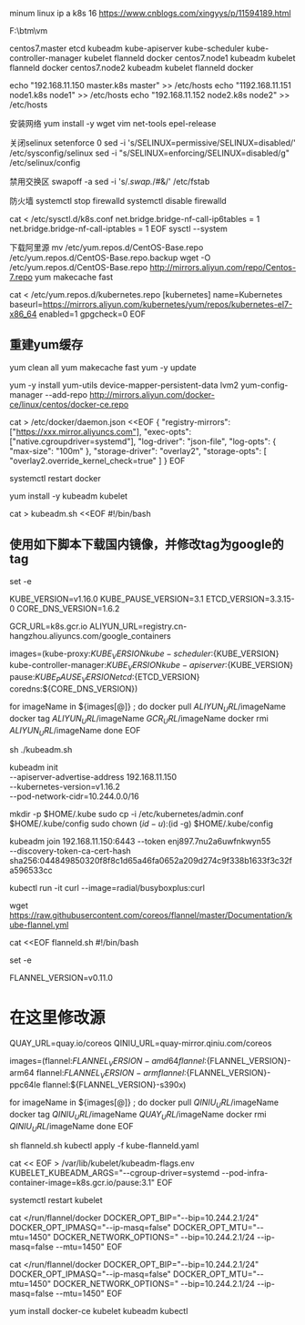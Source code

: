 minum linux
ip a
k8s 16
https://www.cnblogs.com/xingyys/p/11594189.html

F:\btm\vm

centos7.master  etcd kubeadm kube-apiserver kube-scheduler kube-controller-manager kubelet flanneld docker
centos7.node1   kubeadm kubelet flanneld docker
centos7.node2   kubeadm kubelet flanneld docker

echo "192.168.11.150 master.k8s master" >> /etc/hosts
echo "1192.168.11.151 node1.k8s node1" >> /etc/hosts
echo "192.168.11.152 node2.k8s node2" >> /etc/hosts

安装网络
yum install -y wget vim net-tools epel-release

关闭selinux
setenforce 0
sed -i 's/SELINUX=permissive/SELINUX=disabled/' /etc/sysconfig/selinux
sed -i "s/SELINUX=enforcing/SELINUX=disabled/g" /etc/selinux/config

禁用交换区
swapoff -a
sed -i 's/.*swap.*/#&/' /etc/fstab

防火墙
systemctl stop firewalld
systemctl disable firewalld


cat <<EOF >  /etc/sysctl.d/k8s.conf
net.bridge.bridge-nf-call-ip6tables = 1
net.bridge.bridge-nf-call-iptables = 1
EOF
sysctl --system

下载阿里源
mv /etc/yum.repos.d/CentOS-Base.repo /etc/yum.repos.d/CentOS-Base.repo.backup
wget -O /etc/yum.repos.d/CentOS-Base.repo http://mirrors.aliyun.com/repo/Centos-7.repo
yum makecache fast


cat <<EOF > /etc/yum.repos.d/kubernetes.repo
[kubernetes]
name=Kubernetes
baseurl=https://mirrors.aliyun.com/kubernetes/yum/repos/kubernetes-el7-x86_64
enabled=1
gpgcheck=0
EOF

## 重建yum缓存
yum clean all
yum makecache fast
yum -y update

yum -y install yum-utils device-mapper-persistent-data lvm2
yum-config-manager --add-repo http://mirrors.aliyun.com/docker-ce/linux/centos/docker-ce.repo


cat > /etc/docker/daemon.json <<EOF
{
  "registry-mirrors": ["https://xxx.mirror.aliyuncs.com"],
  "exec-opts": ["native.cgroupdriver=systemd"],
  "log-driver": "json-file",
  "log-opts": {
    "max-size": "100m"
  },
  "storage-driver": "overlay2",
  "storage-opts": [
    "overlay2.override_kernel_check=true"
  ]
}
EOF

systemctl restart docker

yum install -y kubeadm kubelet

cat > kubeadm.sh <<EOF
#!/bin/bash

## 使用如下脚本下载国内镜像，并修改tag为google的tag
set -e

KUBE_VERSION=v1.16.0
KUBE_PAUSE_VERSION=3.1
ETCD_VERSION=3.3.15-0
CORE_DNS_VERSION=1.6.2

GCR_URL=k8s.gcr.io
ALIYUN_URL=registry.cn-hangzhou.aliyuncs.com/google_containers

images=(kube-proxy:${KUBE_VERSION}
kube-scheduler:${KUBE_VERSION}
kube-controller-manager:${KUBE_VERSION}
kube-apiserver:${KUBE_VERSION}
pause:${KUBE_PAUSE_VERSION}
etcd:${ETCD_VERSION}
coredns:${CORE_DNS_VERSION})

for imageName in ${images[@]} ; do
  docker pull $ALIYUN_URL/$imageName
  docker tag  $ALIYUN_URL/$imageName $GCR_URL/$imageName
  docker rmi $ALIYUN_URL/$imageName
done
EOF

sh ./kubeadm.sh


kubeadm init \
 --apiserver-advertise-address 192.168.11.150 \
 --kubernetes-version=v1.16.2 \
 --pod-network-cidr=10.244.0.0/16


mkdir -p $HOME/.kube
sudo cp -i /etc/kubernetes/admin.conf $HOME/.kube/config
sudo chown $(id -u):$(id -g) $HOME/.kube/config

kubeadm join 192.168.11.150:6443 --token enj897.7nu2a6uwfnkwyn55 \
    --discovery-token-ca-cert-hash sha256:044849850320f8f8c1d65a46fa0652a209d274c9f338b1633f3c32fa596533cc

kubectl run -it curl --image=radial/busyboxplus:curl


wget https://raw.githubusercontent.com/coreos/flannel/master/Documentation/kube-flannel.yml


cat <<EOF flanneld.sh
#!/bin/bash

set -e

FLANNEL_VERSION=v0.11.0

# 在这里修改源
QUAY_URL=quay.io/coreos
QINIU_URL=quay-mirror.qiniu.com/coreos

images=(flannel:${FLANNEL_VERSION}-amd64
flannel:${FLANNEL_VERSION}-arm64
flannel:${FLANNEL_VERSION}-arm
flannel:${FLANNEL_VERSION}-ppc64le
flannel:${FLANNEL_VERSION}-s390x)

for imageName in ${images[@]} ; do
  docker pull $QINIU_URL/$imageName
  docker tag  $QINIU_URL/$imageName $QUAY_URL/$imageName
  docker rmi $QINIU_URL/$imageName
done
EOF

sh flanneld.sh
kubectl apply -f kube-flanneld.yaml

cat << EOF > /var/lib/kubelet/kubeadm-flags.env
KUBELET_KUBEADM_ARGS="--cgroup-driver=systemd --pod-infra-container-image=k8s.gcr.io/pause:3.1"
EOF

systemctl restart kubelet

cat <<EOF >/run/flannel/docker
DOCKER_OPT_BIP="--bip=10.244.2.1/24"
DOCKER_OPT_IPMASQ="--ip-masq=false"
DOCKER_OPT_MTU="--mtu=1450"
DOCKER_NETWORK_OPTIONS=" --bip=10.244.2.1/24 --ip-masq=false --mtu=1450"
EOF

cat <<EOF >/run/flannel/docker
DOCKER_OPT_BIP="--bip=10.244.2.1/24"
DOCKER_OPT_IPMASQ="--ip-masq=false"
DOCKER_OPT_MTU="--mtu=1450"
DOCKER_NETWORK_OPTIONS=" --bip=10.244.2.1/24 --ip-masq=false --mtu=1450"
EOF


yum install docker-ce kubelet kubeadm kubectl 